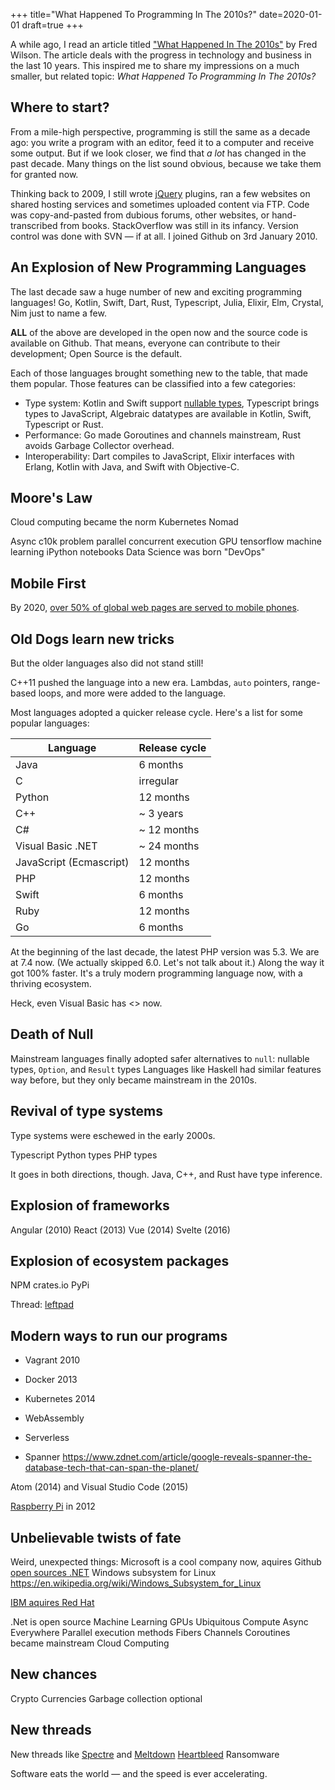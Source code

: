+++
title="What Happened To Programming In The 2010s?"
date=2020-01-01
draft=true
+++

A while ago, I read an article titled ["What Happened In The
2010s"](https://avc.com/2019/12/what-happened-in-the-2010s/) by Fred Wilson. The
article deals with the progress in technology and business in the last 10 years.
This inspired me to share my impressions on a much smaller, but related topic:
_What Happened To Programming In The 2010s?_

## Where to start?

From a mile-high perspective, programming is still the same as a decade ago: you
write a program with an editor, feed it to a computer and receive some output.
But if we look closer, we find that _a lot_ has changed in the past decade. Many
things on the list sound obvious, because we take them for granted now.

Thinking back to 2009, I still wrote [jQuery](https://jquery.com/) plugins, ran
a few websites on shared hosting services and sometimes uploaded content via
FTP.
Code was copy-and-pasted from dubious forums, other websites, or hand-transcribed from
books. StackOverflow was still in its infancy.
Version control was done with SVN &mdash; if at all.
I joined Github on 3rd January 2010.

## An Explosion of New Programming Languages

The last decade saw a huge number of new and exciting programming languages! Go,
Kotlin, Swift, Dart, Rust, Typescript, Julia, Elixir, Elm, Crystal, Nim just to
name a few.

**ALL** of the above are developed in the open now and the source code is
available on Github. That means, everyone can contribute to their development;
Open Source is the default.

Each of those languages brought something new to the table, that made them
popular. Those features can be classified into a few categories:

- Type system: Kotlin and Swift support [nullable types], Typescript brings
  types to JavaScript, Algebraic datatypes are available in
  Kotlin, Swift, Typescript or Rust.
- Performance: Go made Goroutines and channels mainstream, Rust avoids Garbage Collector
  overhead.
- Interoperability: Dart compiles to JavaScript, Elixir interfaces with
  Erlang, Kotlin with Java, and Swift with Objective-C.

[nullable types]: https://en.wikipedia.org/wiki/Nullable_type

## Moore's Law

Cloud computing became the norm
Kubernetes
Nomad

Async
c10k problem
parallel concurrent execution
GPU 
tensorflow
machine learning
iPython notebooks Data Science was born
"DevOps"

## Mobile First

By 2020, [over 50% of global web pages are served to mobile
phones](https://www.cleveroad.com/blog/discover-the-pros-and-cons-of-mobile-apps-vs-mobile-websites).

## Old Dogs learn new tricks

But the older languages also did not stand still!

C++11 pushed the language into a new era. Lambdas, `auto` pointers, range-based
loops, and more were added to the language.

Most languages adopted a quicker release cycle. Here's a list for some popular
languages:

| Language                | Release cycle |
| ----------------------- | ------------- |
| Java                    | 6 months      |
| C                       | irregular     |
| Python                  | 12 months     |
| C++                     | ~ 3 years     |
| C#                      | ~ 12 months   |
| Visual Basic .NET       | ~ 24 months   |
| JavaScript (Ecmascript) | 12 months     |
| PHP                     | 12 months     |
| Swift                   | 6 months      |
| Ruby                    | 12 months     |
| Go                      | 6 months      |

At the beginning of the last decade, the latest PHP version was 5.3. We are at
7.4 now. (We actually skipped 6.0. Let's not talk about it.) Along the way it
got 100% faster. It's a truly modern programming language now, with a thriving
ecosystem.

Heck, even Visual Basic has <<FEATURE>> now.

## Death of Null

Mainstream languages finally adopted safer alternatives to `null`: nullable
types, `Option`, and `Result` types Languages like Haskell had similar features
way before, but they only became mainstream in the 2010s.

## Revival of type systems

Type systems were eschewed in the early 2000s.

Typescript Python types PHP types

It goes in both directions, though. Java, C++, and Rust have type inference.

## Explosion of frameworks

Angular (2010) React (2013) Vue (2014) Svelte (2016)

## Explosion of ecosystem packages

NPM crates.io PyPi

Thread:
[leftpad](https://www.davidhaney.io/npm-left-pad-have-we-forgotten-how-to-program/)

## Modern ways to run our programs

- Vagrant 2010
- Docker 2013
- Kubernetes 2014
- WebAssembly
- Serverless

- Spanner
  https://www.zdnet.com/article/google-reveals-spanner-the-database-tech-that-can-span-the-planet/

Atom (2014) and Visual Studio Code (2015)

[Raspberry Pi](https://en.wikipedia.org/wiki/Raspberry_Pi) in 2012

## Unbelievable twists of fate

Weird, unexpected things: Microsoft is a cool company now, aquires Github [open
sources
.NET](https://news.microsoft.com/2014/11/12/microsoft-takes-net-open-source-and-cross-platform-adds-new-development-capabilities-with-visual-studio-2015-net-2015-and-visual-studio-online/)
Windows subsystem for Linux
https://en.wikipedia.org/wiki/Windows_Subsystem_for_Linux

[IBM aquires Red
Hat](https://www.redhat.com/en/blog/red-hat-ibm-creating-leading-hybrid-cloud-provider)

.Net is open source Machine Learning GPUs Ubiquitous Compute Async Everywhere
Parallel execution methods Fibers Channels Coroutines became mainstream Cloud
Computing

## New chances

Crypto Currencies Garbage collection optional

## New threads

New threads like
[Spectre](https://googleprojectzero.blogspot.com/2018/01/reading-privileged-memory-with-side.html)
and [Meltdown](https://news.ycombinator.com/item?id=16065845)
[Heartbleed](http://heartbleed.com/) Ransomware

Software eats the world &mdash; and the speed is ever accelerating.
